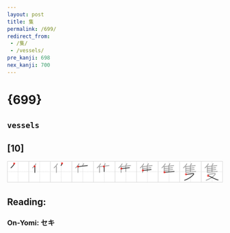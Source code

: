 ```yaml
---
layout: post
title: 隻
permalink: /699/
redirect_from:
 - /隻/
 - /vessels/
pre_kanji: 698
nex_kanji: 700
---
```


# {699}

## `vessels`

## [10]

<div class="stroke"><img src="../images/E99ABB.png" /></div>

## Reading:

### On-Yomi: セキ
